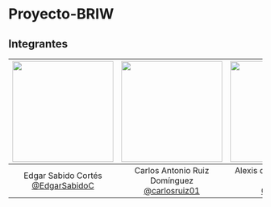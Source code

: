 # Proyecto-BRIW

## Integrantes
|<img src="https://user-images.githubusercontent.com/63131135/187343349-bee2fc8d-87ad-4eff-9f3d-303994341125.png" width=200px>|<img src="https://user-images.githubusercontent.com/63131135/187343429-ee08196d-2ceb-496e-98a9-d9cf4b60bac3.png" width=200px>|<img src="https://user-images.githubusercontent.com/63131135/187343618-0fa57372-033f-4e51-97b7-98ac43abe592.png" width=200px>|
|:---:|:---:|:---:|
|Edgar Sabido Cortés <br> [@EdgarSabidoC](https://github.com/EdgarSabidoC)|Carlos Antonio Ruiz Domínguez<br> [@carlosruiz01](https://github.com/carlosruiz01)|Alexis de Jesús Rosaldo Pacheco<br> [@Aler011](https://github.com/Aler011)|
